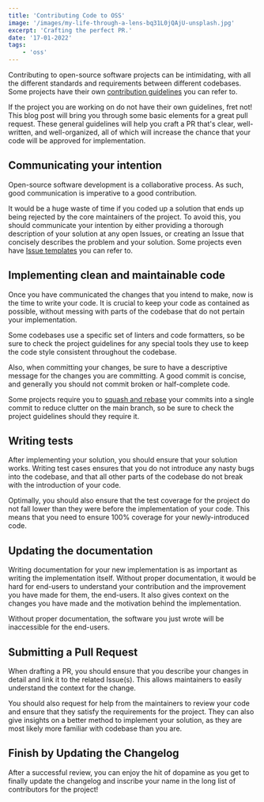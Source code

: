 ```yaml
---
title: 'Contributing Code to OSS'
image: '/images/my-life-through-a-lens-bq31L0jQAjU-unsplash.jpg'
excerpt: 'Crafting the perfect PR.'
date: '17-01-2022'
tags: 
    - 'oss'
---
```

Contributing to open-source software projects can be intimidating, with all the different standards and requirements between different codebases. Some projects have their own [contribution guidelines](https://github.com/einsteinpy/einsteinpy/blob/main/CONTRIBUTING.rst) you can refer to.  

If the project you are working on do not have their own guidelines, fret not! This blog post will bring you through some basic elements for a great pull request. These general guidelines will help you craft a PR that's clear, well-written, and well-organized, all of which will increase the chance that your code will be approved for implementation.

## Communicating your intention
Open-source software development is a collaborative process. As such, good communication is imperative to a good contribution. 

It would be a huge waste of time if you coded up a solution that ends up being rejected by the core maintainers of the project. To avoid this, you should communicate your intention by either providing a thorough description of your solution at any open Issues, or creating an Issue that concisely describes the problem and your solution. Some projects even have [Issue templates](https://github.com/stevemao/github-issue-templates) you can refer to.

## Implementing clean and maintainable code
Once you have communicated the changes that you intend to make, now is the time to write your code. It is crucial to keep your code as contained as possible, without messing with parts of the codebase that do not pertain your implementation.

Some codebases use a specific set of linters and code formatters, so be sure to check the project guidelines for any special tools they use to keep the code style consistent throughout the codebase. 

Also, when committing your changes, be sure to have a descriptive message for the changes you are committing. A good commit is concise, and generally you should not commit broken or half-complete code.

Some projects require you to [squash and rebase](https://adamj.eu/tech/2022/03/25/how-to-squash-and-rebase-a-git-branch/) your commits into a single commit to reduce clutter on the main branch, so be sure to check the project guidelines should they require it. 

## Writing tests
After implementing your solution, you should ensure that your solution works. Writing test cases ensures that you do not introduce any nasty bugs into the codebase, and that all other parts of the codebase do not break with the introduction of your code.

Optimally, you should also ensure that the test coverage for the project do not fall lower than they were before the implementation of your code. This means that you need to ensure 100% coverage for your newly-introduced code.

## Updating the documentation
Writing documentation for your new implementation is as important as writing the implementation itself. Without proper documentation, it would be hard for end-users to understand your contribution and the improvement you have made for them, the end-users. It also gives context on the changes you have made and the motivation behind the implementation. 

Without proper documentation, the software you just wrote will be inaccessible for the end-users.

## Submitting a Pull Request
When drafting a PR, you should ensure that you describe your changes in detail and link it to the related Issue(s). This allows maintainers to easily understand the context for the change.

You should also request for help from the maintainers to review your code and ensure that they satisfy the requirements for the project. They can also give insights on a better method to implement your solution, as they are most likely more familiar with codebase than you are.

## Finish by Updating the Changelog
After a successful review, you can enjoy the hit of dopamine as you get to finally update the changelog and inscribe your name in the long list of contributors for the project!